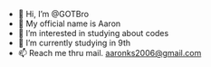 - 👋 Hi, I’m @GOTBro
- 🔆 My official name is Aaron
- 👀 I’m interested in studying about codes
- 🌱 I’m currently studying in 9th
- 📫 Reach me thru mail. <aaronks2006@gmail.com>

<!---
GOTBro/GOTBro is a ✨ special ✨ repository because its `README.md` (this file) appears on your GitHub profile.
You can click the Preview link to take a look at your changes.
--->
